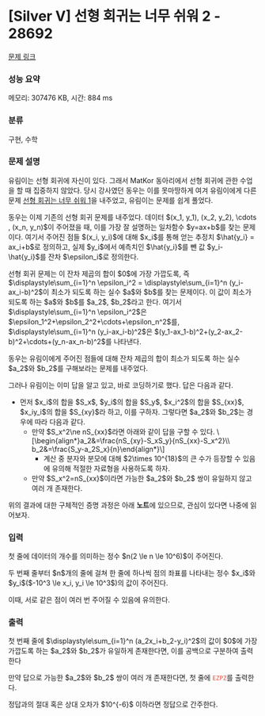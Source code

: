 # [Silver V] 선형 회귀는 너무 쉬워 2 - 28692 

[문제 링크](https://www.acmicpc.net/problem/28692) 

### 성능 요약

메모리: 307476 KB, 시간: 884 ms

### 분류

구현, 수학

### 문제 설명

<p>유림이는 선형 회귀에 자신이 있다. 그래서 MatKor 동아리에서 선형 회귀에 관한 수업을 할 때 집중하지 않았다. 당시 강사였던 동우는 이를 못마땅하게 여겨 유림이에게 다른 문제 <a href="/problem/27295">선형 회귀는 너무 쉬워 1</a>을 내주었고, 유림이는 문제를 쉽게 풀었다.</p>

<p>동우는 이제 기존의 선형 회귀 문제를 내주었다. 데이터 $(x_1, y_1), (x_2, y_2), \cdots , (x_n, y_n)$이 주어졌을 때, 이를 가장 잘 설명하는 일차함수 $y=ax+b$를 찾는 문제이다. 여기서 주어진 점들 $(x_i, y_i)$에 대해 $x_i$를 통해 얻는 추정치 $\hat{y_i} = ax_i+b$로 정의하고, 실제 $y_i$에서 예측치인 $\hat{y_i}$를 뺀 값 $y_i-\hat{y_i}$를 잔차 $\epsilon_i$로 정의한다.</p>

<p>선형 회귀 문제는 이 잔차 제곱의 합이 $0$에 가장 가깝도록, 즉 $\displaystyle\sum_{i=1}^n \epsilon_i^2 = \displaystyle\sum_{i=1}^n (y_i-ax_i-b)^2$이 최소가 되도록 하는 실수 $a$와 $b$를 찾는 문제이다. 이 값이 최소가 되도록 하는 $a$와 $b$를 $a_2$, $b_2$라고 한다. 여기서 $\displaystyle\sum_{i=1}^n \epsilon_i^2$은 $\epsilon_1^2+\epsilon_2^2+\cdots+\epsilon_n^2$를, $\displaystyle\sum_{i=1}^n (y_i-ax_i-b)^2$은 $(y_1-ax_1-b)^2+(y_2-ax_2-b)^2+\cdots+(y_n-ax_n-b)^2$를 나타낸다.</p>

<p>동우는 유림이에게 주어진 점들에 대해 잔차 제곱의 합이 최소가 되도록 하는 실수 $a_2$와 $b_2$를 구해보라는 문제를 내주었다.</p>

<p>그러나 유림이는 이미 답을 알고 있고, 바로 코딩하기로 했다. 답은 다음과 같다.</p>

<ul>
	<li>먼저 $x_i$의 합을 $S_x$, $y_i$의 합을 $S_y$, $x_i^2$의 합을 $S_{xx}$, $x_iy_i$의 합을 $S_{xy}$라 하고, 이를 구하자. 그렇다면 $a_2$와 $b_2$는 경우에 따라 다음과 같다.
	<ul>
		<li>만약 $S_x^2\ne nS_{xx}$라면 아래와 같이 답을 구할 수 있다. \[\begin{align*}a_2&=\frac{nS_{xy}-S_xS_y}{nS_{xx}-S_x^2}\\ b_2&=\frac{S_y-a_2S_x}{n}\end{align*}\]
		<ul>
			<li>계산 중 분자와 분모에 대해 $2\times 10^{18}$의 큰 수가 등장할 수 있음에 유의해 적절한 자료형을 사용하도록 하자.</li>
		</ul>
		</li>
		<li>만약 $S_x^2=nS_{xx}$이라면 가능한 $a_2$와 $b_2$ 쌍이 유일하지 않고 여러 개 존재한다.</li>
	</ul>
	</li>
</ul>

<p>위의 결과에 대한 구체적인 증명 과정은 아래 <strong>노트</strong>에 있으므로, 관심이 있다면 나중에 읽어보자.</p>

### 입력 

 <p>첫 줄에 데이터의 개수를 의미하는 정수 $n(2 \le n \le 10^6)$이 주어진다.</p>

<p>두 번째 줄부터 $n$개의 줄에 걸쳐 한 줄에 하나씩 점의 좌표를 나타내는 정수 $x_i$와 $y_i$($-10^3 \le x_i, y_i \le 10^3$)의 값이 주어진다.</p>

<p>이때, 서로 같은 점이 여러 번 주어질 수 있음에 유의한다.</p>

### 출력 

 <p>첫 번째 줄에 $\displaystyle\sum_{i=1}^n (a_2x_i+b_2-y_i)^2$의 값이 $0$에 가장 가깝도록 하는 $a_2$와 $b_2$가 유일하게 존재한다면, 이를 공백으로 구분하여 출력한다</p>

<p>만약 답으로 가능한 $a_2$와 $b_2$ 쌍이 여러 개 존재한다면, 첫 줄에 <span style="color:#e74c3c;"><code>EZPZ</code></span>를 출력한다.</p>

<p>정답과의 절대 혹은 상대 오차가 $10^{-6}$ 이하라면 정답으로 간주한다.</p>


